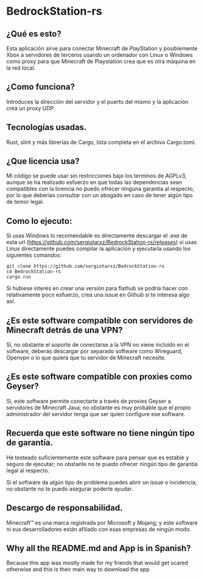 # BedrockStation-rs

## ¿Qué es esto?

Esta aplicación sirve para conectar Minecraft de PlayStation y posiblemente Xbox
a servidores de terceros usando un ordenador con Linux o Windows como proxy
para que Minecraft de Playstation crea que es otra máquina en la red local.

## ¿Como funciona?

Introduces la dirección del servidor y el puerto del mismo y la aplicación crea
un proxy UDP.

## Tecnologías usadas.

Rust, slint y más librerías de Cargo, lista completa en el archivo Cargo.toml.

## ¿Que licencia usa?

Mi código se puede usar sin restricciones bajo los terminos de AGPLv3, aunque
se ha realizado esfuerzo en que todas las dependencias sean compatibles con
la licencia no puedo ofrecer ninguna garantia al respecto, por lo que deberías
consultar con un abogado en caso de tener algún tipo de temor legal.

## Como lo ejecuto:

Si usas Windows lo recomendable es directamente descargar el .exe de esta
url (https://github.com/sergiotarxz/BedrockStation-rs/releases) si usas
Linux directamente puedes compilar la aplicación y ejecutarla usando los
siguientes comandos:

```shell
git clone https://github.com/sergiotarxz/BedrockStation-rs
cd BedrockStation-rs
cargo run
```

Si hubiese interés en crear una versión para flathub se podría hacer con
relativamente poco esfuerzo, crea una issue en Github si te interesa algo
así.

## ¿Es este software compatible con servidores de Minecraft detrás de una VPN?

Sí, no obstante el soporte de conectarse a la VPN no viene incluido en el software,
deberás descargar por separado software como Wireguard, Openvpn o lo que quiera
que tu servidor de Minecraft necesite.

## ¿Es este software compatible con proxies como Geyser?

Sí, este software permite conectarte a través de proxies Geyser a servidores
de Minecraft Java; no obstante es muy probable que el propio administrador del servidor
tenga que ser quien configure ese software.

## Recuerda que este software no tiene ningún tipo de garantía.

He testeado suficientemente este software para pensar que es estable y
seguro de ejecutar; no obstante no te puedo ofrecer ningún tipo de
garantía legal al respecto.

Si el software da algún tipo de problema puedes abrir un issue o incidencia;
no obstante no te puedo asegurar poderte ayudar.

## Descargo de responsabilidad.

Minecraft™ es una marca registrada por Microsoft y Mojang; y este software ni
sus desarrolladores están afiliado con esas empresas de ningún modo.


## Why all the README.md and App is in Spanish?

Because this app was mostly made for my friends that would get scared
otherwise and this is their main way to download the app.

